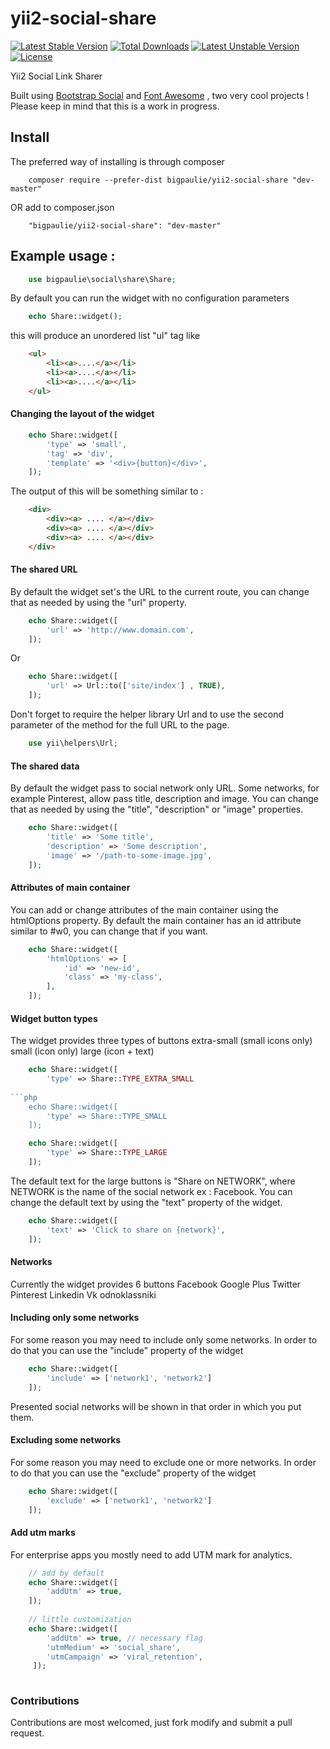 # yii2-social-share
[![Latest Stable Version](https://poser.pugx.org/bigpaulie/yii2-social-share/v/stable)](https://packagist.org/packages/bigpaulie/yii2-social-share) [![Total Downloads](https://poser.pugx.org/bigpaulie/yii2-social-share/downloads)](https://packagist.org/packages/bigpaulie/yii2-social-share) [![Latest Unstable Version](https://poser.pugx.org/bigpaulie/yii2-social-share/v/unstable)](https://packagist.org/packages/bigpaulie/yii2-social-share) [![License](https://poser.pugx.org/bigpaulie/yii2-social-share/license)](https://packagist.org/packages/bigpaulie/yii2-social-share)

Yii2 Social Link Sharer 

Built using <a href="http://lipis.github.io/bootstrap-social/" target="_blank">Bootstrap Social</a> and <a href="http://fontawesome.io/" target="_blank">Font Awesome</a> , two very cool projects !
Please keep in mind that this is a work in progress. 

## Install
The preferred way of installing is through composer
```
    composer require --prefer-dist bigpaulie/yii2-social-share "dev-master"
```

OR add to composer.json
```
    "bigpaulie/yii2-social-share": "dev-master"
```

## Example usage :
```php 
    use bigpaulie\social\share\Share;
```
By default you can run the widget with no configuration parameters

```php
    echo Share::widget();
```

this will produce an unordered list "ul" tag like
```HTML
    <ul>
        <li><a>....</a></li>
        <li><a>....</a></li>
        <li><a>....</a></li>
    </ul>
```

#### Changing the layout of the widget
```php
    echo Share::widget([
        'type' => 'small',
        'tag' => 'div',
        'template' => '<div>{button}</div>',
    ]);
```
The output of this will be something similar to :
```HTML
    <div>
        <div><a> .... </a></div>
        <div><a> .... </a></div>
        <div><a> .... </a></div>
    </div>
```

#### The shared URL
By default the widget set's the URL to the current route, you can change that as needed by 
using the "url" property.

```php
    echo Share::widget([
        'url' => 'http://www.domain.com',
    ]);
```

Or

```php
    echo Share::widget([
        'url' => Url::to(['site/index'] , TRUE),
    ]);
```
Don't forget to require the helper library Url and to use the second parameter of the method
for the full URL to the page.
```php
    use yii\helpers\Url;
```

#### The shared data
By default the widget pass to social network only URL.
Some networks, for example Pinterest, allow pass title, description and image.
You can change that as needed by 
using the "title", "description" or "image" properties.

```php
    echo Share::widget([
        'title' => 'Some title',
        'description' => 'Some description',
        'image' => '/path-to-some-image.jpg',
    ]);
```

#### Attributes of main container
You can add or change attributes of the main container using the htmlOptions property.
By default the main container has an id attribute similar to #w0, you can change that if you want.
```php
    echo Share::widget([
        'htmlOptions' => [
            'id' => 'new-id',
            'class' => 'my-class',
        ],
    ]);
```

#### Widget button types 
The widget provides three types of buttons
    extra-small (small icons only)
    small (icon only)
    large (icon + text)
 
```php 
    echo Share::widget([
        'type' => Share::TYPE_EXTRA_SMALL
       
```php 
    echo Share::widget([
        'type' => Share::TYPE_SMALL
    ]);
```

```php 
    echo Share::widget([
        'type' => Share::TYPE_LARGE
    ]);
```
The default text for the large buttons is "Share on NETWORK", where NETWORK is the name of the 
social network ex : Facebook.
You can change the default text by using the "text" property of the widget.
```php
    echo Share::widget([
        'text' => 'Click to share on {network}',
    ]);
```

#### Networks
Currently the widget provides 6 buttons
    Facebook
    Google Plus
    Twitter
    Pinterest
    Linkedin
    Vk
    odnoklassniki
    
    
#### Including only some networks
For some reason you may need to include only some networks.
In order to do that you can use the "include" property of the widget
```php
    echo Share::widget([
        'include' => ['network1', 'network2']
    ]);
```

Presented social networks will be shown in that order in which you put them.

#### Excluding some networks
For some reason you may need to exclude one or more networks.
In order to do that you can use the "exclude" property of the widget
```php
    echo Share::widget([
        'exclude' => ['network1', 'network2']
    ]);
```

#### Add utm marks
For enterprise apps you mostly need to add UTM mark for analytics.
```php
    // add by default
    echo Share::widget([
        'addUtm' => true,
    ]);
    
    // little customization
    echo Share::widget([
        'addUtm' => true, // necessary flag
        'utmMedium' => 'social_share',
        'utmCampaign' => 'viral_retention',
     ]);
        
```

### Contributions
Contributions are most welcomed, just fork modify and submit a pull request.